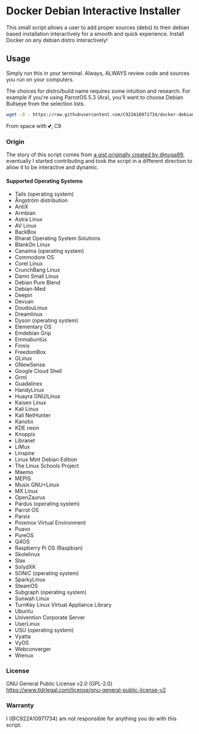 # Docker Debian Interactive Installer

This small script allows a user to add proper sources (debs) to their debian based installation interactively for a smooth and quick experience. Install Docker on any debian distro interactively!

## Usage

Simply run this in your terminal. Always, ALWAYS review code and sources you run on your computers.

The choices for distro/build name requires some intuition and research. For example if you're using ParrotOS 5.3 (Ara), you'll want to choose Debian Bullseye from the selection lists.

``` bash
wget -O - https://raw.githubusercontent.com/C922A10971734/docker-debian-installer/main/docker-debian-interactive-install.sh | bash
```

From space with 💕,
C9

### Origin

The story of this script comes from [a gist originally created by @nuga99](https://gist.github.com/nuga99/dd5ac250b4c98154b5065d8affec7b49), eventually I started contributing and took the script in a different direction to allow it to be interactive and dynamic.

#### Supported Operating Systems
- Tails (operating system)
- Ångström distribution
- AntiX
- Armbian
- Astra Linux
- AV Linux
- BackBox
- Bharat Operating System Solutions
- BlankOn Linux
- Canaima (operating system)
- Commodore OS
- Corel Linux
- CrunchBang Linux
- Damn Small Linux
- Debian Pure Blend
- Debian-Med
- Deepin
- Devuan
- DoudouLinux
- Dreamlinux
- Dyson (operating system)
- Elementary OS
- Emdebian Grip
- Emmabuntüs
- Finnix
- FreedomBox
- GLinux
- GNewSense
- Google Cloud Shell
- Grml
- Guadalinex
- HandyLinux
- Huayra GNU/Linux
- Kaisen Linux
- Kali Linux
- Kali NetHunter
- Kanotix
- KDE neon
- Knoppix
- Libranet
- LiMux
- Linspire
- Linux Mint Debian Edition
- The Linux Schools Project
- Maemo
- MEPIS
- Musix GNU+Linux
- MX Linux
- OpenZaurus
- Pardus (operating system)
- Parrot OS
- Parsix
- Proxmox Virtual Environment
- Puavo
- PureOS
- Q4OS
- Raspberry Pi OS (Raspbian)
- Skolelinux
- Slax
- SolydXK
- SONiC (operating system)
- SparkyLinux
- SteamOS
- Subgraph (operating system)
- Sunwah Linux
- TurnKey Linux Virtual Appliance Library
- Ubuntu
- Univention Corporate Server
- UserLinux
- USU (operating system)
- Vyatta
- VyOS
- Webconverger
- Wienux

### License
GNU General Public License v2.0 (GPL-2.0)
https://www.tldrlegal.com/license/gnu-general-public-license-v2

### Warranty
I (@C922A10971734) am not responsible for anything you do with this script.